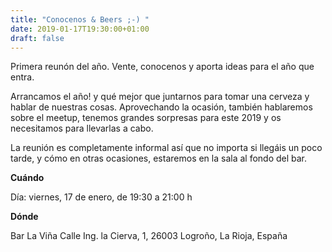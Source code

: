 ```yaml
---
title: "Conocenos & Beers ;-) "
date: 2019-01-17T19:30:00+01:00
draft: false
---
```


Primera reunón del año. Vente, conocenos y aporta ideas para el año que entra.
<!--more-->
Arrancamos el año! y qué mejor que juntarnos para tomar una cerveza y hablar de nuestras cosas. Aprovechando la ocasión, también hablaremos sobre el meetup, tenemos grandes sorpresas para este 2019 y os necesitamos para llevarlas a cabo.

La reunión es completamente informal así que no importa si llegáis un poco tarde, y cómo en otras ocasiones, estaremos en la sala al fondo del bar.

__Cuándo__

Día: viernes, 17 de enero, de 19:30 a 21:00 h


__Dónde__

Bar La Viña
Calle Ing. la Cierva, 1, 26003 Logroño, La Rioja, España




